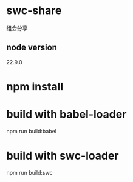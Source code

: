 # swc-share
组会分享

## node version
22.9.0

# npm install

# build with babel-loader 
npm run build:babel
# build with swc-loader
npm run build:swc
